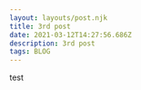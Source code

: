 ```yaml
---
layout: layouts/post.njk
title: 3rd post
date: 2021-03-12T14:27:56.686Z
description: 3rd post
tags: BLOG
---
```

test